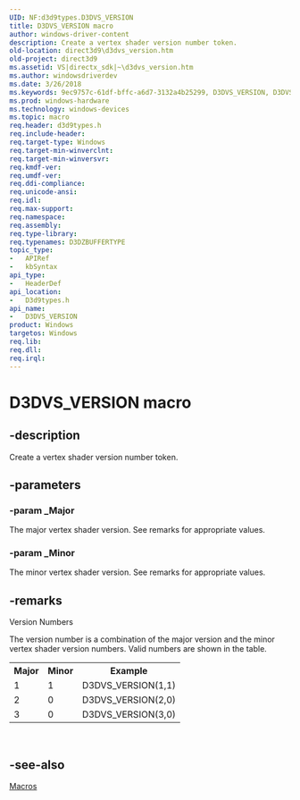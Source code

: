 ```yaml
---
UID: NF:d3d9types.D3DVS_VERSION
title: D3DVS_VERSION macro
author: windows-driver-content
description: Create a vertex shader version number token.
old-location: direct3d9\d3dvs_version.htm
old-project: direct3d9
ms.assetid: VS|directx_sdk|~\d3dvs_version.htm
ms.author: windowsdriverdev
ms.date: 3/26/2018
ms.keywords: 9ec9757c-61df-bffc-a6d7-3132a4b25299, D3DVS_VERSION, D3DVS_VERSION macro [Direct3D 9], d3d9types/D3DVS_VERSION, direct3d9.d3dvs_version
ms.prod: windows-hardware
ms.technology: windows-devices
ms.topic: macro
req.header: d3d9types.h
req.include-header: 
req.target-type: Windows
req.target-min-winverclnt: 
req.target-min-winversvr: 
req.kmdf-ver: 
req.umdf-ver: 
req.ddi-compliance: 
req.unicode-ansi: 
req.idl: 
req.max-support: 
req.namespace: 
req.assembly: 
req.type-library: 
req.typenames: D3DZBUFFERTYPE
topic_type:
-	APIRef
-	kbSyntax
api_type:
-	HeaderDef
api_location:
-	D3d9types.h
api_name:
-	D3DVS_VERSION
product: Windows
targetos: Windows
req.lib: 
req.dll: 
req.irql: 
---
```


# D3DVS_VERSION macro


## -description


Create a vertex shader version number token.


## -parameters




### -param _Major

The major vertex shader version. See remarks for appropriate values.


### -param _Minor

The minor vertex shader version. See remarks for appropriate values.


## -remarks



Version Numbers

The version number is a combination of the major version and the minor vertex shader version numbers. Valid numbers are shown in the table.

<table>
<tr>
<th>Major </th>
<th>Minor</th>
<th>Example</th>
</tr>
<tr>
<td>1</td>
<td>1</td>
<td>D3DVS_VERSION(1,1)</td>
</tr>
<tr>
<td>2</td>
<td>0</td>
<td>D3DVS_VERSION(2,0)</td>
</tr>
<tr>
<td>3</td>
<td>0</td>
<td>D3DVS_VERSION(3,0)</td>
</tr>
</table>
 




## -see-also




<a href="https://msdn.microsoft.com/cabb715a-2a6a-4d56-8113-5e5ed26fc107">Macros</a>
 

 

